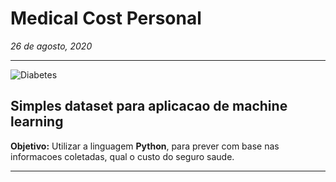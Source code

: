 # **Medical Cost Personal**

*26 de agosto, 2020*

---

![Diabetes](https://storage.googleapis.com/kaggle-datasets-images/new-version-temp-images/default-backgrounds-11.png-5388364/dataset-cover.png)

## Simples dataset para aplicacao de machine learning

**Objetivo:** Utilizar a linguagem **Python**, para prever com base nas informacoes coletadas, qual o custo do seguro saude.

---
